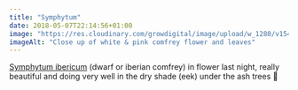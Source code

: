 ```yaml
---
title: "Symphytum"
date: 2018-05-07T22:14:56+01:00
image: "https://res.cloudinary.com/growdigital/image/upload/w_1280/v1544129756/comfrey-41912940381.jpg"
imageAlt: "Close up of white & pink comfrey flower and leaves"
---
```


[Symphytum ibericum](https://www.rhs.org.uk/Plants/75444/i-Symphytum-ibericum-i/Details) (dwarf or iberian comfrey) in flower last night, really beautiful and doing very well in the dry shade (eek) under the ash trees 🙂 
